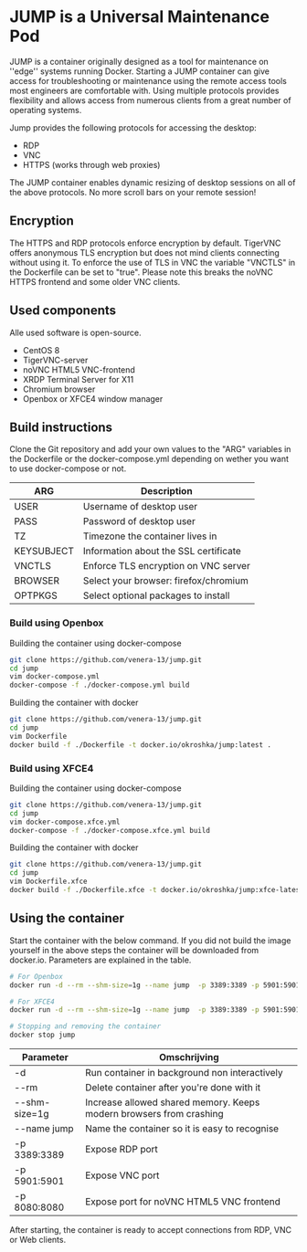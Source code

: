 # JUMP is a Universal Maintenance Pod

JUMP is a container originally designed as a tool for maintenance on ''edge'' systems running Docker. Starting a JUMP container can give access for troubleshooting or maintenance using the remote access tools most engineers are comfortable with. Using multiple protocols provides flexibility and allows access from numerous clients from a great number of operating systems.

Jump provides the following protocols for accessing the desktop:

- RDP
- VNC
- HTTPS (works through web proxies)

The JUMP container enables dynamic resizing of desktop sessions on all of the above protocols. No more scroll bars on your remote session!

## Encryption

The HTTPS and RDP protocols enforce encryption by default. TigerVNC offers anonymous TLS encryption but does not mind clients connecting without using it. To enforce the use of TLS in VNC the variable "VNCTLS" in the Dockerfile can be set to "true". Please note this breaks the noVNC HTTPS frontend and some older VNC clients.

## Used components

Alle used software is open-source.

- CentOS 8
- TigerVNC-server
- noVNC HTML5 VNC-frontend
- XRDP Terminal Server for X11
- Chromium browser
- Openbox or XFCE4 window manager

## Build instructions

Clone the Git repository and add your own values to the "ARG" variables in the Dockerfile or the docker-compose.yml depending on wether you want to use docker-compose or not.

| ARG        | Description                              |
|------------|------------------------------------------|
| USER       | Username of desktop user                 |
| PASS       | Password of desktop user                 |
| TZ         | Timezone the container lives in          |
| KEYSUBJECT | Information about the SSL certificate    |
| VNCTLS     | Enforce TLS encryption on VNC server     |
| BROWSER    | Select your browser: firefox/chromium    |
| OPTPKGS    | Select optional packages to install      |


### Build using Openbox
Building the container using docker-compose

```bash
git clone https://github.com/venera-13/jump.git
cd jump
vim docker-compose.yml
docker-compose -f ./docker-compose.yml build
```

Building the container with docker

```bash
git clone https://github.com/venera-13/jump.git
cd jump
vim Dockerfile
docker build -f ./Dockerfile -t docker.io/okroshka/jump:latest .
```

### Build using XFCE4
Building the container using docker-compose

```bash
git clone https://github.com/venera-13/jump.git
cd jump
vim docker-compose.xfce.yml
docker-compose -f ./docker-compose.xfce.yml build
```

Building the container with docker

```bash
git clone https://github.com/venera-13/jump.git
cd jump
vim Dockerfile.xfce
docker build -f ./Dockerfile.xfce -t docker.io/okroshka/jump:xfce-latest .
```


## Using the container

Start the container with the below command. If you did not build the image yourself in the above steps the container will be downloaded from docker.io. Parameters are explained in the table.

```bash
# For Openbox
docker run -d --rm --shm-size=1g --name jump  -p 3389:3389 -p 5901:5901 -p 8080:8080 docker.io/okroshka/jump:latest

# For XFCE4
docker run -d --rm --shm-size=1g --name jump  -p 3389:3389 -p 5901:5901 -p 8080:8080 docker.io/okroshka/jump:xfce-latest

# Stopping and removing the container
docker stop jump
```

| Parameter     | Omschrijving                                                       |
|---------------|--------------------------------------------------------------------|
| -d            | Run container in background non interactively                      |
| --rm          | Delete container after you're done with it                         |
| --shm-size=1g | Increase allowed shared memory. Keeps modern browsers from crashing|
| --name jump   | Name the container so it is easy to recognise                      |
| -p 3389:3389  | Expose RDP port                                                    |
| -p 5901:5901  | Expose VNC port                                                    |
| -p 8080:8080  | Expose port for noVNC HTML5 VNC frontend                           |

After starting, the container is ready to accept connections from RDP, VNC or Web clients.
